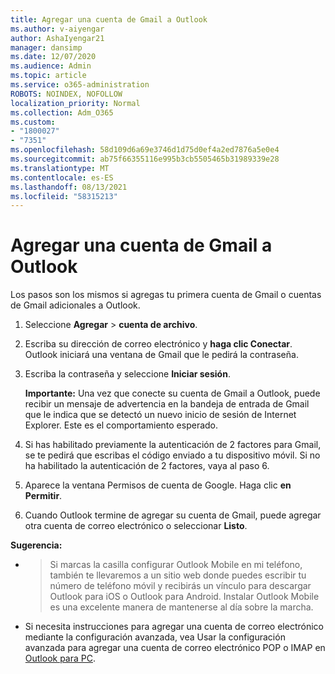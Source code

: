 ```yaml
---
title: Agregar una cuenta de Gmail a Outlook
ms.author: v-aiyengar
author: AshaIyengar21
manager: dansimp
ms.date: 12/07/2020
ms.audience: Admin
ms.topic: article
ms.service: o365-administration
ROBOTS: NOINDEX, NOFOLLOW
localization_priority: Normal
ms.collection: Adm_O365
ms.custom:
- "1800027"
- "7351"
ms.openlocfilehash: 58d109d6a69e3746d1d75d0ef4a2ed7876a5e0e4
ms.sourcegitcommit: ab75f66355116e995b3cb5505465b31989339e28
ms.translationtype: MT
ms.contentlocale: es-ES
ms.lasthandoff: 08/13/2021
ms.locfileid: "58315213"
---
```

# <a name="add-a-gmail-account-to-outlook"></a>Agregar una cuenta de Gmail a Outlook

Los pasos son los mismos si agregas tu primera cuenta de Gmail o cuentas de Gmail adicionales a Outlook.

1. Seleccione **Agregar**  >  **cuenta de archivo**.
1. Escriba su dirección de correo electrónico y **haga clic Conectar**. Outlook iniciará una ventana de Gmail que le pedirá la contraseña. 
1. Escriba la contraseña y seleccione **Iniciar sesión**.

    **Importante:** Una vez que conecte su cuenta de Gmail a Outlook, puede recibir un mensaje de advertencia en la bandeja de entrada de Gmail que le indica que se detectó un nuevo inicio de sesión de Internet Explorer. Este es el comportamiento esperado.

4. Si has habilitado previamente la autenticación de 2 factores para Gmail, se te pedirá que escribas el código enviado a tu dispositivo móvil. Si no ha habilitado la autenticación de 2 factores, vaya al paso 6.
1. Aparece la ventana Permisos de cuenta de Google. Haga clic **en Permitir**.
1. Cuando Outlook termine de agregar su cuenta de Gmail, puede agregar otra cuenta de correo electrónico o seleccionar **Listo**.

**Sugerencia:**
- > Si marcas la casilla configurar Outlook Mobile en mi teléfono, también te llevaremos a un sitio web donde puedes escribir tu número de teléfono móvil y recibirás un vínculo para descargar Outlook para iOS o Outlook para Android. Instalar Outlook Mobile es una excelente manera de mantenerse al día sobre la marcha.
- Si necesita instrucciones para agregar una cuenta de correo electrónico mediante la configuración avanzada, vea Usar la configuración avanzada para agregar una cuenta de correo electrónico POP o IMAP en [Outlook para PC](https://support.microsoft.com/office/change-or-update-email-account-settings-in-outlook-for-windows-560a9065-3c3a-4ec5-a24f-cdb9a8d622a2#bkmk_advanced).
